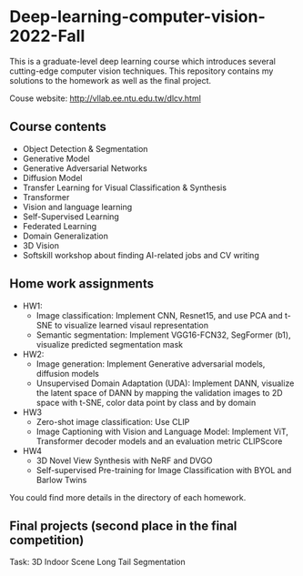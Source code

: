 # Deep-learning-computer-vision-2022-Fall
This is a graduate-level deep learning course which introduces several cutting-edge computer vision techniques. This repository contains my solutions to the homework as well as the final project.

Couse website: http://vllab.ee.ntu.edu.tw/dlcv.html

## Course contents
- Object Detection & Segmentation
- Generative Model
- Generative Adversarial Networks
- Diffusion Model
- Transfer Learning for Visual Classification & Synthesis
- Transformer
- Vision and language learning
- Self-Supervised Learning
- Federated Learning
- Domain Generalization
- 3D Vision
- Softskill workshop about finding AI-related jobs and CV writing

## Home work assignments
- HW1: 
  - Image classification: Implement CNN, Resnet15, and use PCA and t-SNE to visualize learned visaul representation
  - Semantic segmentation: Implement VGG16-FCN32, SegFormer (b1), visualize predicted segmentation mask
- HW2:
  - Image generation: Implement Generative adversarial models, diffusion models
  - Unsupervised Domain Adaptation (UDA): Implement DANN, visualize the latent space of DANN by mapping the validation images to 2D space with t-SNE, color data point by class and by domain
- HW3
  - Zero-shot image classification: Use CLIP 
  - Image Captioning with Vision and Language Model: Implement ViT, Transformer decoder models and an evaluation metric CLIPScore
- HW4
  - 3D Novel View Synthesis with NeRF and DVGO
  - Self-supervised Pre-training for Image Classification with BYOL and Barlow Twins

You could find more details in the directory of each homework.

## Final projects (second place in the final competition)
Task: 3D Indoor Scene Long Tail Segmentation
